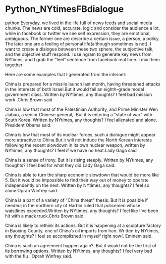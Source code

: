 Python_NYtimesFBdialogue
========================

python
Everyday, we lived in the life full of news feeds and social media chunks. The news are cold, accurate, logic and consider the audience a lot, while in facebook or twitter we see self expression, they are emotional, ambiguous. The former one are describe a certain issue, a person, a policy. The later one are a feeling of personal life(although sometimes is not).
I want to create a dialogue between these two sphere, the subjective talk, and the objective stuff respond. 
I use ngram to generate key news from NYtimes, and I grab the “feel” sentence from facebook real time. I mix them together

Here are some examples that I generated from the internet:

China is prepared for a missile launch last month, having threatened attacks in the interests of both Israel.But it would fail an eighth-grade model government class.
Written by NYtimes, any thoughts?
I feel bad mission work .Chris Brown said

China is low that most of the Palestinian Authority, and Prime Minister Wen Jiabao, a senior Chinese general,.
But it is entering a "state of war" with South Korea.
Written by NYtimes, any thoughts?
I feel alienated and alone. President Obama said.

China is low that most of its nuclear forces, such a dialogue might appear more attractive to China.But it will not induce the North Korean interests following the recent slowdown in its own nuclear weapon,.written by NYtimes, any thoughts?
I feel if we have no heat.Lady Gaga said

China is a sense of irony.
But it is rising steeply.
Written by NYtimes, any thoughts?
I feel bad for what they did.Lady Gaga said.

China is able to turn the sharp economic slowdown that would be more like 5.
But it would be impossible to find their way out of money to operate independently on the next. Written by NYtimes, any thoughts?
I feel so alone.Oprah Winfrey said.


China is a part of a variety of "China threat" thesis.
But it is possible if needed; in the northern city of Harbin ruled that policemen whose waistlines exceeded.Written by NYtimes, any thoughts?
I feel like I've been hit with a mack truck.Chris Brown said.


China is likely to rethink its actions.
But it is happening at a sculpture factory in Baoxing County, one of China’s oil imports from Iran.
Written by NYtimes, any thoughts?
I feel so accomplished in myself right now(. Eminem said.

China is such an agreement happen again?.
But it would not be the first of its borrowing options.
Written by NYtimes, any thoughts?
I feel very bad with the flu . Oprah Winfrey said. 
